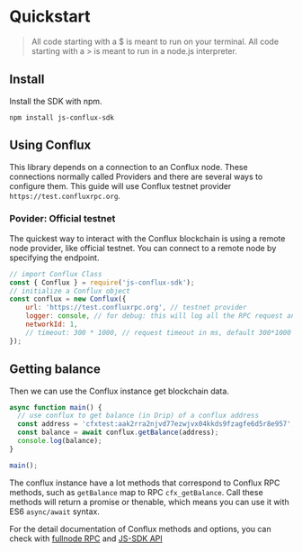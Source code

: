 # Quickstart

> All code starting with a $ is meant to run on your terminal. All code starting with a > is meant to run in a node.js interpreter.

## Install

Install the SDK with npm.

```
npm install js-conflux-sdk
```

## Using Conflux
This library depends on a connection to an Conflux node. These connections normally called Providers and there are several ways to configure them. This guide will use Conflux testnet provider `https://test.confluxrpc.org`.

### Povider: Official testnet
The quickest way to interact with the Conflux blockchain is using a remote node provider, like official testnet. You can connect to a remote node by specifying the endpoint.

```js
// import Conflux Class
const { Conflux } = require('js-conflux-sdk');
// initialize a Conflux object
const conflux = new Conflux({
    url: 'https://test.confluxrpc.org', // testnet provider
    logger: console, // for debug: this will log all the RPC request and response to console
    networkId: 1,
    // timeout: 300 * 1000, // request timeout in ms, default 300*1000 ms === 5 minute
});
```

## Getting balance
Then we can use the Conflux instance get blockchain data.

```js
async function main() {
  // use conflux to get balance (in Drip) of a conflux address
  const address = 'cfxtest:aak2rra2njvd77ezwjvx04kkds9fzagfe6d5r8e957';
  const balance = await conflux.getBalance(address);
  console.log(balance);
}

main();
```

The conflux instance have a lot methods that correspond to Conflux RPC methods, such as `getBalance` map to RPC `cfx_getBalance`. Call these methods will return a promise or thenable, which means you can use it with ES6 `async/await` syntax.

For the detail documentation of Conflux methods and options, you can check with [fullnode RPC](https://developer.conflux-chain.org/docs/conflux-doc/docs/json_rpc) and [JS-SDK API](./api.md)
